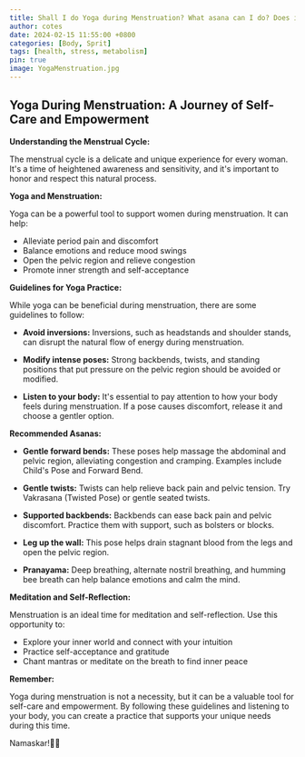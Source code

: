 ```yaml
---
title: Shall I do Yoga during Menstruation? What asana can I do? Does it benefit...
author: cotes
date: 2024-02-15 11:55:00 +0800
categories: [Body, Sprit]
tags: [health, stress, metabolism]
pin: true
image: YogaMenstruation.jpg
---
```


## Yoga During Menstruation: A Journey of Self-Care and Empowerment

**Understanding the Menstrual Cycle:**

The menstrual cycle is a delicate and unique experience for every woman. It's a time of heightened awareness and sensitivity, and it's important to honor and respect this natural process.

**Yoga and Menstruation:**

Yoga can be a powerful tool to support women during menstruation. It can help:

- Alleviate period pain and discomfort
- Balance emotions and reduce mood swings
- Open the pelvic region and relieve congestion
- Promote inner strength and self-acceptance

**Guidelines for Yoga Practice:**

While yoga can be beneficial during menstruation, there are some guidelines to follow:

- **Avoid inversions:** Inversions, such as headstands and shoulder stands, can disrupt the natural flow of energy during menstruation.

- **Modify intense poses:** Strong backbends, twists, and standing positions that put pressure on the pelvic region should be avoided or modified.

- **Listen to your body:** It's essential to pay attention to how your body feels during menstruation. If a pose causes discomfort, release it and choose a gentler option.

**Recommended Asanas:**

- **Gentle forward bends:** These poses help massage the abdominal and pelvic region, alleviating congestion and cramping. Examples include Child's Pose and Forward Bend.

- **Gentle twists:** Twists can help relieve back pain and pelvic tension. Try Vakrasana (Twisted Pose) or gentle seated twists.

- **Supported backbends:** Backbends can ease back pain and pelvic discomfort. Practice them with support, such as bolsters or blocks.

- **Leg up the wall:** This pose helps drain stagnant blood from the legs and open the pelvic region.

- **Pranayama:** Deep breathing, alternate nostril breathing, and humming bee breath can help balance emotions and calm the mind.

**Meditation and Self-Reflection:**

Menstruation is an ideal time for meditation and self-reflection. Use this opportunity to:

- Explore your inner world and connect with your intuition
- Practice self-acceptance and gratitude
- Chant mantras or meditate on the breath to find inner peace

**Remember:**

Yoga during menstruation is not a necessity, but it can be a valuable tool for self-care and empowerment. By following these guidelines and listening to your body, you can create a practice that supports your unique needs during this time.

Namaskar!🙏✨